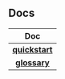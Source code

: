 ## Docs

|               **Doc**                |
| :----------------------------------: |
| **[quickstart](./../quickstart.md)** |
|    **[glossary](./glossary.md)**     |
